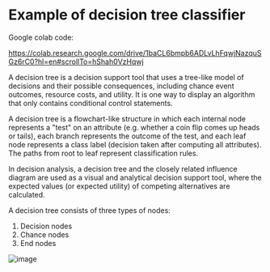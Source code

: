 # Example of decision tree classifier

Google colab code:

https://colab.research.google.com/drive/1baCL6bmpb6ADLvLhFqwjNazquSGz6rC0?hl=en#scrollTo=hShah0VzHqwj

A decision tree is a decision support tool that uses a tree-like model of decisions and their possible consequences, including chance event outcomes, resource costs, and utility. It is one way to display an algorithm that only contains conditional control statements.

A decision tree is a flowchart-like structure in which each internal node represents a "test" on an attribute (e.g. whether a coin flip comes up heads or tails), each branch represents the outcome of the test, and each leaf node represents a class label (decision taken after computing all attributes). The paths from root to leaf represent classification rules.

In decision analysis, a decision tree and the closely related influence diagram are used as a visual and analytical decision support tool, where the expected values (or expected utility) of competing alternatives are calculated.

A decision tree consists of three types of nodes:

1. Decision nodes 
2. Chance nodes 
3. End nodes 

![image](https://user-images.githubusercontent.com/43271573/137578188-09353747-f750-408c-aecd-3744933689a8.png)
